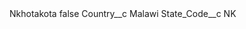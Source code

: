 <?xml version="1.0" encoding="UTF-8"?>
<CustomMetadata xmlns="http://soap.sforce.com/2006/04/metadata" xmlns:xsi="http://www.w3.org/2001/XMLSchema-instance" xmlns:xsd="http://www.w3.org/2001/XMLSchema">
    <label>Nkhotakota</label>
    <protected>false</protected>
    <values>
        <field>Country__c</field>
        <value xsi:type="xsd:string">Malawi</value>
    </values>
    <values>
        <field>State_Code__c</field>
        <value xsi:type="xsd:string">NK</value>
    </values>
</CustomMetadata>
